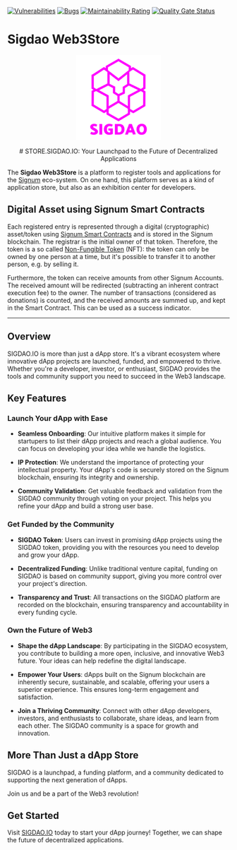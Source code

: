 [![Vulnerabilities](https://sonarcloud.io/api/project_badges/measure?project=ohager_burst-dappository&metric=vulnerabilities)](https://sonarcloud.io/dashboard?id=ohager_burst-dappository)
[![Bugs](https://sonarcloud.io/api/project_badges/measure?project=ohager_burst-dappository&metric=bugs)](https://sonarcloud.io/dashboard?id=ohager_burst-dappository)
[![Maintainability Rating](https://sonarcloud.io/api/project_badges/measure?project=ohager_burst-dappository&metric=sqale_rating)](https://sonarcloud.io/dashboard?id=ohager_burst-dappository)
[![Quality Gate Status](https://sonarcloud.io/api/project_badges/measure?project=ohager_burst-dappository&metric=alert_status)](https://sonarcloud.io/dashboard?id=ohager_burst-dappository)

# Sigdao Web3Store

<p align="center">
    <img src="./static/android-chrome-192x192.png" alt="Sigdao Web3Store Logo">
</p>

<p align="center">
# STORE.SIGDAO.IO: Your Launchpad to the Future of Decentralized Applications

The __Sigdao Web3Store__ is a platform to register tools and applications for the [Signum](https://signum.network/) eco-system. 
On one hand, this platform serves as a kind of application store, but also as an exhibition center for developers. 

## Digital Asset using Signum Smart Contracts

Each registered entry is represented through a digital (cryptographic) asset/token using [Signum Smart Contracts](./assets/SmartContract.java) and is stored in the 
Signum blockchain. The registrar is the initial owner of that token. Therefore, the token is a so called [Non-Fungible Token](https://en.wikipedia.org/wiki/Non-fungible_token) (NFT):
the token can only be owned by one person at a time, but it's possible to transfer it to another person, e.g. by selling it.

Furthermore, the token can receive amounts from other Signum Accounts. The received amount will be redirected 
(subtracting an inherent contract execution fee) to the owner. The number of transactions (considered as donations) 
is counted, and the received amounts are summed up, and kept in the Smart Contract. This can be used as a success indicator. 
</p>


---
## Overview

SIGDAO.IO is more than just a dApp store. It's a vibrant ecosystem where innovative dApp projects are launched, funded, and empowered to thrive. Whether you're a developer, investor, or enthusiast, SIGDAO provides the tools and community support you need to succeed in the Web3 landscape.

## Key Features

### Launch Your dApp with Ease

- **Seamless Onboarding**: Our intuitive platform makes it simple for startupers to list their dApp projects and reach a global audience. You can focus on developing your idea while we handle the logistics.

- **IP Protection**: We understand the importance of protecting your intellectual property. Your dApp's code is securely stored on the Signum blockchain, ensuring its integrity and ownership.

- **Community Validation**: Get valuable feedback and validation from the SIGDAO community through voting on your project. This helps you refine your dApp and build a strong user base.

### Get Funded by the Community

- **SIGDAO Token**: Users can invest in promising dApp projects using the SIGDAO token, providing you with the resources you need to develop and grow your dApp.

- **Decentralized Funding**: Unlike traditional venture capital, funding on SIGDAO is based on community support, giving you more control over your project's direction. 

- **Transparency and Trust**: All transactions on the SIGDAO platform are recorded on the blockchain, ensuring transparency and accountability in every funding cycle.

### Own the Future of Web3

- **Shape the dApp Landscape**: By participating in the SIGDAO ecosystem, you contribute to building a more open, inclusive, and innovative Web3 future. Your ideas can help redefine the digital landscape.

- **Empower Your Users**: dApps built on the Signum blockchain are inherently secure, sustainable, and scalable, offering your users a superior experience. This ensures long-term engagement and satisfaction.

- **Join a Thriving Community**: Connect with other dApp developers, investors, and enthusiasts to collaborate, share ideas, and learn from each other. The SIGDAO community is a space for growth and innovation.

## More Than Just a dApp Store

SIGDAO is a launchpad, a funding platform, and a community dedicated to supporting the next generation of dApps. 

Join us and be a part of the Web3 revolution! 

## Get Started

Visit [SIGDAO.IO](https://sigdao.io) today to start your dApp journey! Together, we can shape the future of decentralized applications.
```
